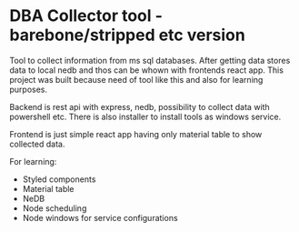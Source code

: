 # DBA Collector tool - barebone/stripped etc version

Tool to collect information from ms sql databases. After getting data stores data to local nedb and thos can be whown with frontends react app. This project was built because need of tool like this and also for learning purposes.

Backend is rest api with express, nedb, possibility to collect data with powershell etc. There is also installer to install tools as windows service.

Frontend is just simple react app having only material table to show collected data.

For learning:

- Styled components
- Material table
- NeDB
- Node scheduling
- Node windows for service configurations
